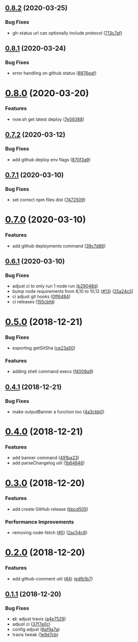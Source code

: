 ## [0.8.2](https://github.com/basaltinc/ci-utils/compare/v0.8.1...v0.8.2) (2020-03-25)


### Bug Fixes

* gh-status url can optionally include protocol ([713c7af](https://github.com/basaltinc/ci-utils/commit/713c7af879e084d93738d307b8ed721246d27059))

## [0.8.1](https://github.com/basaltinc/ci-utils/compare/v0.8.0...v0.8.1) (2020-03-24)


### Bug Fixes

* error handling on github status ([8876eaf](https://github.com/basaltinc/ci-utils/commit/8876eafa49330f86d8b28be87bca9f454679b06b))

# [0.8.0](https://github.com/basaltinc/ci-utils/compare/v0.7.2...v0.8.0) (2020-03-20)


### Features

* now.sh get latest deploy ([7e59388](https://github.com/basaltinc/ci-utils/commit/7e5938882316dbcadd8bcc8b6f4476138fdf3b9f))

## [0.7.2](https://github.com/basaltinc/ci-utils/compare/v0.7.1...v0.7.2) (2020-03-12)


### Bug Fixes

* add github deploy env flags ([870f3a9](https://github.com/basaltinc/ci-utils/commit/870f3a916e7cfc5f36660170f2ee6e6bfcc3caf7))

## [0.7.1](https://github.com/basaltinc/ci-utils/compare/v0.7.0...v0.7.1) (2020-03-10)


### Bug Fixes

* set correct npm files dist ([7472509](https://github.com/basaltinc/ci-utils/commit/7472509c908ab760127ba458d14925d1e009c651))

# [0.7.0](https://github.com/basaltinc/ci-utils/compare/v0.6.1...v0.7.0) (2020-03-10)


### Features

* add github deployments command ([39c7d86](https://github.com/basaltinc/ci-utils/commit/39c7d86b5ebe49a6228cbbf1336bb6e4616f23b7))

## [0.6.1](https://github.com/basaltinc/ci-utils/compare/v0.6.0...v0.6.1) (2020-03-10)


### Bug Fixes

* adjust ci to only run 1 node run ([b29048d](https://github.com/basaltinc/ci-utils/commit/b29048dbfc98c3362bb482d5ed1bcc1270432dab))
* bump node requirements from 8,10 to 10,12 ([#13](https://github.com/basaltinc/ci-utils/issues/13)) ([25a24c5](https://github.com/basaltinc/ci-utils/commit/25a24c5867bbfd5fd9e24fa2942799dbbc460c54))
* ci adjust git hooks ([0ff6484](https://github.com/basaltinc/ci-utils/commit/0ff648433f3e12f766388bad2e6ae6302dc93d7a))
* ci releases ([155cbfd](https://github.com/basaltinc/ci-utils/commit/155cbfd61b504ee92790bd01fcc5adbc93607432))

# [0.5.0](https://github.com/basaltinc/ci-utils/compare/v0.4.1...v0.5.0) (2018-12-21)


### Bug Fixes

* exporting getGitSha ([ce23a50](https://github.com/basaltinc/ci-utils/commit/ce23a50))


### Features

* adding shell command execs ([f4008a9](https://github.com/basaltinc/ci-utils/commit/f4008a9))

## [0.4.1](https://github.com/basaltinc/ci-utils/compare/v0.4.0...v0.4.1) (2018-12-21)


### Bug Fixes

* make outputBanner a function too ([4a3cbb0](https://github.com/basaltinc/ci-utils/commit/4a3cbb0))

# [0.4.0](https://github.com/basaltinc/ci-utils/compare/v0.3.0...v0.4.0) (2018-12-21)


### Features

* add banner command ([491ba23](https://github.com/basaltinc/ci-utils/commit/491ba23))
* add parseChangelog util ([1b64848](https://github.com/basaltinc/ci-utils/commit/1b64848))

# [0.3.0](https://github.com/basaltinc/ci-utils/compare/v0.2.0...v0.3.0) (2018-12-20)


### Features

* add create GitHub release ([bbcd505](https://github.com/basaltinc/ci-utils/commit/bbcd505))


### Performance Improvements

* removing node-fetch ([#5](https://github.com/basaltinc/ci-utils/issues/5)) ([2ac54c6](https://github.com/basaltinc/ci-utils/commit/2ac54c6))

# [0.2.0](https://github.com/basaltinc/ci-utils/compare/v0.1.1...v0.2.0) (2018-12-20)


### Features

* add github-comment util ([#4](https://github.com/basaltinc/ci-utils/issues/4)) ([edfb1b7](https://github.com/basaltinc/ci-utils/commit/edfb1b7))

## [0.1.1](https://github.com/basaltinc/ci-utils/compare/v0.1.0...v0.1.1) (2018-12-20)


### Bug Fixes

* **ci:** adjust travis ([a4e7529](https://github.com/basaltinc/ci-utils/commit/a4e7529))
* adjust ci ([37f7a0c](https://github.com/basaltinc/ci-utils/commit/37f7a0c))
* config adjust ([6af9a7a](https://github.com/basaltinc/ci-utils/commit/6af9a7a))
* travis tweak ([1e9d7cb](https://github.com/basaltinc/ci-utils/commit/1e9d7cb))
